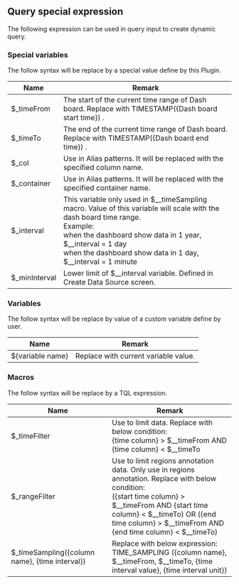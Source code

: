 ## Query special expression

The following expression can be used in query input to create dynamic query.

### Special variables

The follow syntax will be replace by a special value define by this Plugin.

|Name|Remark|
|---|---|
|$_timeFrom|The start of the current time range of Dash board. Replace with TIMESTAMP({Dash board start time}) .
|$_timeTo|The end of the current time range of Dash board. Replace with TIMESTAMP({Dash board end time}) .
|$_col|Use in Alias patterns. It will be replaced with the specified column name.|
|$_container|Use in Alias patterns. It will be replaced with the specified container name.|
|$_interval|This variable only used in $__timeSampling macro. Value of this variable will scale with the dash board time range. <br>Example: <br>when the dashboard show data in 1 year, $__interval = 1 day <br>when the dashboard show data in 1 day, $__interval = 1 minute
|$_minInterval|Lower limit of $__interval variable. Defined in Create Data Source screen.|

### Variables

The follow syntax will be replace by value of a custom variable define by user.

|Name|Remark|
|---|---|
|${variable name}|Replace with current variable value.|

### Macros

The follow syntax will be replace by a TQL expression.

|Name|Remark|
|---|---|
|$_timeFilter|Use to limit data. Replace with below condition: <br>{time column} > $__timeFrom AND {time column} < $__timeTo|
|$_rangeFilter|Use to limit regions annotation data. Only use in regions annotation. Replace with below condition: <br>({start time column} > $__timeFrom AND {start time column} < $__timeTo) OR ({end time column} > $__timeFrom AND {end time column} < $__timeTo)|
|$_timeSampling({column name}, {time interval})|Replace with below expression: <br>TIME_SAMPLING ({column name}, $__timeFrom, $__timeTo, {time interval value}, {time interval unit})|
